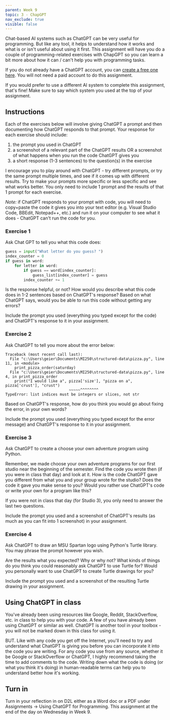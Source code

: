 ```yaml
---
parent: Week 9
topic: 3 - ChapGPT
nav_exclude: true
visible: false
---
```


Chat-based AI systems such as ChatGPT can be very useful for programming. But like any tool, it helps to understand how it works and what is or isn't useful about using it first. This assignment will have you do a couple of programming-related exercises with ChapGPT so you can learn a bit more about how it can / can't help you with programming tasks.

If you do not already have a ChatGPT account, you can [create a free one here](https://chat.openai.com/auth/login). You will not need a paid account to do this assignment. 

If you would prefer to use a different AI system to complete this assignment, that's fine! Make sure to say which system you used at the top of your assignment. 

## Instructions

Each of the exercises below will involve giving ChatGPT a prompt and then documenting how ChatGPT responds to that prompt. Your response for each exercise should include:
1. the prompt you used in ChatGPT
2. a screenshot of a relevant part of the ChatGPT results OR a screenshot of what happens when you run the code ChatGPT gives you
3. a short response (1-3 sentences) to the question(s) in the exercise

I encourage you to play around with ChatGPT - try different prompts, or try the same prompt multiple times, and see if it comes up with different results. Try to make your prompts more specific or less specific and see what works better. You only need to include 1 prompt and the results of that 1 prompt for each exercise.

*Note:* if ChatGPT responds to your prompt with code, you will need to copy+paste the code it gives you into your text editor (e.g. Visual Studio Code, BBEdit, Notepad++, etc.) and run it on your computer to see what it does - ChatGPT can't run the code for you.

### Exercise 1

Ask Chat GPT to tell you what this code does:

```python
guess = input("What letter do you guess? ")
index_counter = 0  
if guess in word:           
	for letter in word:             
		if guess == word[index_counter]:        
			guess_list[index_counter] = guess   
		index_counter += 1
```

Is the response helpful, or not? How would you describe what this code does in 1-2 sentences based on ChatGPT's response? Based on what ChatGPT says, would you be able to run this code without getting any errors?

Include the prompt you used (everything you typed except for the code) and ChatGPT's response to it in your assignment.

### Exercise 2

Ask ChatGPT to tell you more about the error below:

```
Traceback (most recent call last):
  File "c:\Users\geier\Documents\MI250\structured-data\pizza.py", line 11, in <module>
    print_pizza_order(saturday)
  File "c:\Users\geier\Documents\MI250\structured-data\pizza.py", line 4, in print_pizza_order
    print("I would like a", pizza['size'], "pizza on a", pizza['crust'], "crust")
                            ~~~~~^^^^^^^^
TypeError: list indices must be integers or slices, not str
```
Based on ChatGPT's response, how do you think you would go about fixing the error, in your own words? 

Include the prompt you used (everything you typed except for the error message) and ChatGPT's response to it in your assignment.

### Exercise 3

Ask ChatGPT to create a choose your own adventure program using Python.

Remember, we made choose your own adventure programs for our first studio near the beginning of the semester. Find the code you wrote then (if you were in class that day) and look at it. How is the code ChatGPT gave you different from what you and your group wrote for the studio? Does the code it gave you make sense to you? Would you rather use ChatGPT's code or write your own for a program like this?

If you were not in class that day (for Studio 3), you only need to answer the last two questions. 

Include the prompt you used and a screenshot of ChatGPT's results (as much as you can fit into 1 screenshot) in your assignment.

### Exercise 4

Ask ChatGPT to draw an MSU Spartan logo using Python's Turtle library. You may phrase the prompt however you wish. 

Are the results what you expected? Why or why not? What kinds of things do you think you could reasonably ask ChatGPT to use Turtle for? Would you personally want to use ChatGPT to create Turtle drawings for you?

Include the prompt you used and a screenshot of the resulting Turtle drawing in your assignment. 

## Using ChatGPT in class

You've already been using resources like Google, Reddit, StackOverflow, etc. in class to help you with your code. A few of you have already been using ChatGPT or similar as well. ChatGPT is another tool in your toolbox - you will not be marked down in this class for using it.

BUT. Like with any code you get off the Internet, you'll need to try and understand what ChatGPT is giving you before you can incorporate it into the code you are writing. For any code you use from any source, whether it be Google or StackOverflow or ChatGPT, I highly recommend taking the time to add comments to the code. Writing down what the code is doing (or what you think it's doing) in human-readable terms can help you to understand better how it's working.

## Turn in

Turn in your reflection in on D2L either as a Word doc or a PDF under Assignments -> Using ChatGPT for Programming. This assignment at the end of the day on Wednesday in Week 9.